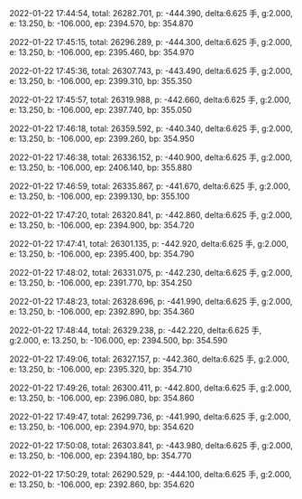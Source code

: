 2022-01-22 17:44:54, total: 26282.701, p: -444.390, delta:6.625 手, g:2.000, e: 13.250, b: -106.000, ep: 2394.570, bp: 354.870

2022-01-22 17:45:15, total: 26296.289, p: -444.300, delta:6.625 手, g:2.000, e: 13.250, b: -106.000, ep: 2395.460, bp: 354.970

2022-01-22 17:45:36, total: 26307.743, p: -443.490, delta:6.625 手, g:2.000, e: 13.250, b: -106.000, ep: 2399.310, bp: 355.350

2022-01-22 17:45:57, total: 26319.988, p: -442.660, delta:6.625 手, g:2.000, e: 13.250, b: -106.000, ep: 2397.740, bp: 355.050

2022-01-22 17:46:18, total: 26359.592, p: -440.340, delta:6.625 手, g:2.000, e: 13.250, b: -106.000, ep: 2399.260, bp: 354.950

2022-01-22 17:46:38, total: 26336.152, p: -440.900, delta:6.625 手, g:2.000, e: 13.250, b: -106.000, ep: 2406.140, bp: 355.880

2022-01-22 17:46:59, total: 26335.867, p: -441.670, delta:6.625 手, g:2.000, e: 13.250, b: -106.000, ep: 2399.130, bp: 355.100

2022-01-22 17:47:20, total: 26320.841, p: -442.860, delta:6.625 手, g:2.000, e: 13.250, b: -106.000, ep: 2394.900, bp: 354.720

2022-01-22 17:47:41, total: 26301.135, p: -442.920, delta:6.625 手, g:2.000, e: 13.250, b: -106.000, ep: 2395.400, bp: 354.790

2022-01-22 17:48:02, total: 26331.075, p: -442.230, delta:6.625 手, g:2.000, e: 13.250, b: -106.000, ep: 2391.770, bp: 354.250

2022-01-22 17:48:23, total: 26328.696, p: -441.990, delta:6.625 手, g:2.000, e: 13.250, b: -106.000, ep: 2392.890, bp: 354.360

2022-01-22 17:48:44, total: 26329.238, p: -442.220, delta:6.625 手, g:2.000, e: 13.250, b: -106.000, ep: 2394.500, bp: 354.590

2022-01-22 17:49:06, total: 26327.157, p: -442.360, delta:6.625 手, g:2.000, e: 13.250, b: -106.000, ep: 2395.320, bp: 354.710

2022-01-22 17:49:26, total: 26300.411, p: -442.800, delta:6.625 手, g:2.000, e: 13.250, b: -106.000, ep: 2396.080, bp: 354.860

2022-01-22 17:49:47, total: 26299.736, p: -441.990, delta:6.625 手, g:2.000, e: 13.250, b: -106.000, ep: 2394.970, bp: 354.620

2022-01-22 17:50:08, total: 26303.841, p: -443.980, delta:6.625 手, g:2.000, e: 13.250, b: -106.000, ep: 2394.180, bp: 354.770

2022-01-22 17:50:29, total: 26290.529, p: -444.100, delta:6.625 手, g:2.000, e: 13.250, b: -106.000, ep: 2392.860, bp: 354.620
